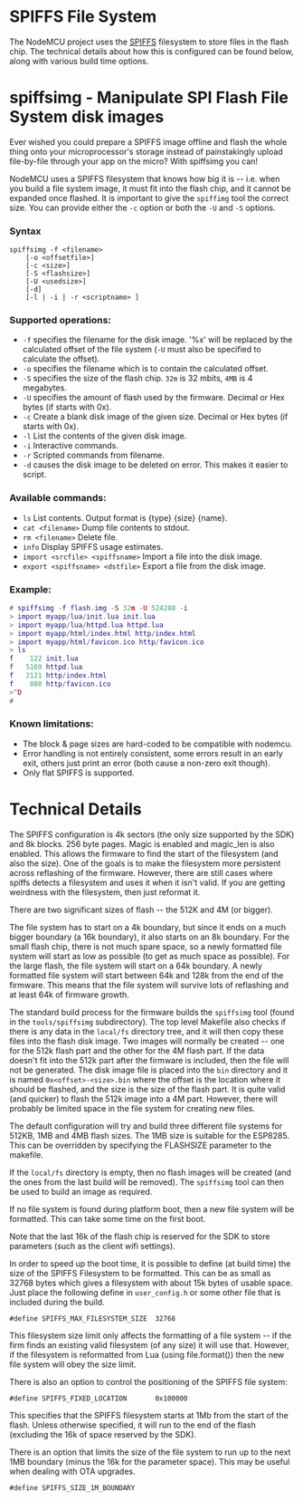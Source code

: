 # SPIFFS File System

The NodeMCU project uses the [SPIFFS](https://github.com/pellepl/spiffs)
filesystem to store files in the flash chip. The technical details about how this is configured can be found below, along with various build time options.

# spiffsimg - Manipulate SPI Flash File System disk images

Ever wished you could prepare a SPIFFS image offline and flash the whole
thing onto your microprocessor's storage instead of painstakingly upload
file-by-file through your app on the micro? With spiffsimg you can!

NodeMCU uses a SPIFFS filesystem that knows how big it is -- i.e. when you build a file system
image, it must fit into the flash chip, and it cannot be expanded once flashed.
It is important to give the `spiffimg` tool the correct size. You can provide either the `-c` option or both the `-U` and `-S` options.

### Syntax

```
spiffsimg -f <filename>
	[-o <offsetfile>]
	[-c <size>]
	[-S <flashsize>]
	[-U <usedsize>]
	[-d]
	[-l | -i | -r <scriptname> ]
```

### Supported operations:

  * `-f` specifies the filename for the disk image. '%x' will be replaced by the calculated offset of the file system (`-U` must also be specified to calculate the offset).
  * `-o` specifies the filename which is to contain the calculated offset.
  * `-S` specifies the size of the flash chip. `32m` is 32 mbits, `4MB` is 4 megabytes.
  * `-U` specifies the amount of flash used by the firmware. Decimal or Hex bytes (if starts with 0x).
  * `-c` Create a blank disk image of the given size. Decimal or Hex bytes (if starts with 0x).
  * `-l` List the contents of the given disk image.
  * `-i` Interactive commands.
  * `-r` Scripted commands from filename.
  * `-d` causes the disk image to be deleted on error. This makes it easier to script.

### Available commands:

  * `ls` List contents. Output format is {type} {size} {name}.
  * `cat <filename>` Dump file contents to stdout.
  * `rm <filename>` Delete file.
  * `info` Display SPIFFS usage estimates.
  * `import <srcfile> <spiffsname>` Import a file into the disk image.
  * `export <spiffsname> <dstfile>` Export a file from the disk image.

### Example:
```lua
# spiffsimg -f flash.img -S 32m -U 524288 -i
> import myapp/lua/init.lua init.lua
> import myapp/lua/httpd.lua httpd.lua
> import myapp/html/index.html http/index.html
> import myapp/html/favicon.ico http/favicon.ico
> ls
f    122 init.lua
f   5169 httpd.lua
f   2121 http/index.html
f    880 http/favicon.ico
>^D
#
```

### Known limitations:

  * The block & page sizes are hard-coded to be compatible with nodemcu.
  * Error handling is not entirely consistent, some errors result in an
    early exit, others just print an error (both cause a non-zero exit though).
  * Only flat SPIFFS is supported.


# Technical Details

The SPIFFS configuration is 4k sectors (the only size supported by the SDK) and 8k blocks. 256 byte pages. Magic is enabled and magic_len is also enabled. This allows the firmware to find the start of the filesystem (and also the size).
One of the goals is to make the filesystem more persistent across reflashing of the firmware. However, there are still cases
where spiffs detects a filesystem and uses it when it isn't valid. If you are getting weirdness with the filesystem, then just reformat it.

There are two significant sizes of flash -- the 512K and 4M (or bigger).

The file system has to start on a 4k boundary, but since it ends on a much bigger boundary (a 16k boundary), it also starts on an 8k boundary. For the small flash chip, there is
not much spare space, so a newly formatted file system will start as low as possible (to get as much space as possible). For the large flash, the
file system will start on a 64k boundary. A newly formatted file system will start between 64k and 128k from the end of the firmware. This means that the file
system will survive lots of reflashing and at least 64k of firmware growth.

The standard build process for the firmware builds the `spiffsimg` tool (found in the `tools/spiffsimg` subdirectory).
The top level Makefile also checks if
there is any data in the `local/fs` directory tree, and it will then copy these files
into the flash disk image. Two images will normally be created -- one for the 512k flash part and the other for the 4M flash part. If the data doesn't
fit into the 512k part after the firmware is included, then the file will not be generated.
The disk image file is placed into the `bin` directory and it is named `0x<offset>-<size>.bin` where the offset is the location where it should be
flashed, and the size is the size of the flash part. It is quite valid (and quicker) to flash the 512k image into a 4M part. However, there will probably be
limited space in the file system for creating new files.

The default configuration will try and build three different file systems for 512KB, 1MB and 4MB flash sizes. The 1MB size is suitable for the ESP8285. This can be overridden by specifying the FLASHSIZE parameter to the makefile.

If the `local/fs` directory is empty, then no flash images will be created (and the ones from the last build will be removed). The `spiffsimg` tool can
then be used to build an image as required.

If no file system is found during platform boot, then a new file system will be formatted. This can take some time on the first boot.

Note that the last 16k of the flash chip is reserved for the SDK to store parameters (such as the client wifi settings).

In order to speed up the boot time, it is possible to define (at build time) the size of the SPIFFS Filesystem to be formatted. This can be as small as 32768 bytes which gives a filesystem with about 15k bytes of usable space.
Just place the following define in `user_config.h` or some other file that is included during the build.

```
#define SPIFFS_MAX_FILESYSTEM_SIZE	32768
```

This filesystem size limit only affects the formatting of a file system -- if the firm finds an existing valid filesystem (of any size) it will use that. However, if the
filesystem is reformatted from Lua (using file.format()) then the new file system will obey the size limit.

There is also an option to control the positioning of the SPIFFS file system:

```
#define SPIFFS_FIXED_LOCATION   	0x100000
```

This specifies that the SPIFFS filesystem starts at 1Mb from the start of the flash. Unless otherwise specified, it will run to the end of the flash (excluding the 16k of space reserved by the SDK).

There is an option that limits the size of the file system to run up to the next 1MB boundary (minus the 16k for the parameter space). This may be useful when dealing with OTA upgrades.

```
#define SPIFFS_SIZE_1M_BOUNDARY
```
